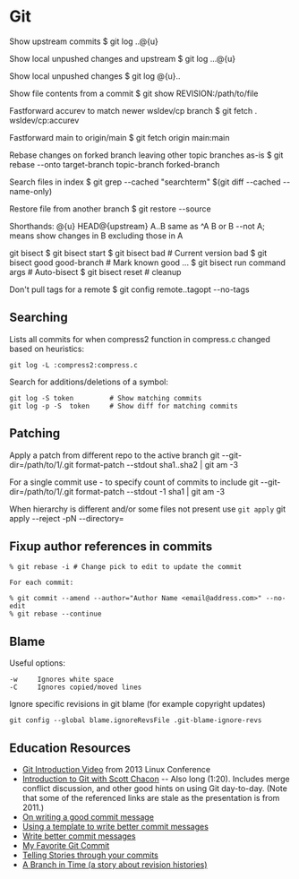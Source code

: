 # Git

Show upstream commits
  $ git log ..@{u}

Show local unpushed changes and upstream
  $ git log ...@{u}

Show local unpushed changes
  $ git log @{u}..

Show file contents from a commit
  $ git show REVISION:/path/to/file

Fastforward accurev to match newer wsldev/cp branch
  $ git fetch . wsldev/cp:accurev

Fastforward main to origin/main
  $ git fetch origin main:main

Rebase changes on forked branch leaving other topic branches as-is
  $ git rebase --onto target-branch topic-branch forked-branch

Search files in index
  $ git grep --cached "searchterm" $(git diff --cached --name-only)

Restore file from another branch
  $ git restore --source <branch> <file>

Shorthands:
  @{u} HEAD@{upstream}
  A..B same as ^A B or B --not A; means show changes in B excluding those in A

git bisect
	$ git bisect start
  $ git bisect bad                # Current version bad
  $ git bisect good good-branch   # Mark known good
	...
  $ git bisect run command args   # Auto-bisect
  $ git bisect reset              # cleanup

Don't pull tags for a remote
  $ git config remote.<remote-name>.tagopt --no-tags

## Searching

Lists all commits for when compress2 function in compress.c changed based
on heuristics:

    git log -L :compress2:compress.c

Search for additions/deletions of a symbol:

    git log -S token         # Show matching commits
    git log -p -S  token     # Show diff for matching commits

## Patching

Apply a patch from different repo to the active branch
    git --git-dir=/path/to/1/.git format-patch --stdout sha1..sha2 | git am -3

For a single commit use -<N> to specify count of commits to include
    git --git-dir=/path/to/1/.git format-patch --stdout -1 sha1 | git am -3

When hierarchy is different and/or some files not present use `git apply`
    git apply --reject -pN --directory=<new path>

## Fixup author references in commits

    % git rebase -i # Change pick to edit to update the commit

    For each commit:

    % git commit --amend --author="Author Name <email@address.com>" --no-edit
    % git rebase --continue

## Blame

Useful options:

    -w     Ignores white space
    -C     Ignores copied/moved lines

Ignore specific revisions in git blame (for example copyright updates)

    git config --global blame.ignoreRevsFile .git-blame-ignore-revs

## Education Resources

* [Git Introduction Video](https://www.youtube.com/watch?v=1ffBJ4sVUb4) from 2013 Linux Conference
* [Introduction to Git with Scott Chacon](https://www.youtube.com/watch?v=ZDR433b0HJY) -- Also long (1:20). Includes merge conflict discussion, and other good hints on using Git day-to-day. (Note that some of the referenced links are stale as the presentation is from 2011.)
* [On writing a good commit message](https://cbea.ms/git-commit/)
* [Using a template to write better commit messages](https://gist.github.com/lisawolderiksen/a7b99d94c92c6671181611be1641c733)
* [Write better commit messages](https://www.freecodecamp.org/news/how-to-write-better-git-commit-messages/)
* [My Favorite Git Commit](https://dhwthompson.com/2019/my-favourite-git-commit)
* [Telling Stories through your commits](https://blog.mocoso.co.uk/talks/2015/01/12/telling-stories-through-your-commits/)
* [A Branch in Time (a story about revision histories)](https://tekin.co.uk/2019/02/a-talk-about-revision-histories)
